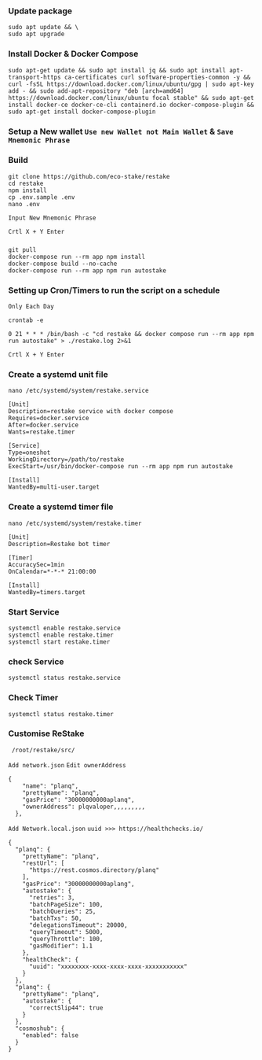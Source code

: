 ###  Update package
```
sudo apt update && \
sudo apt upgrade
```

### Install Docker & Docker Compose
```
sudo apt-get update && sudo apt install jq && sudo apt install apt-transport-https ca-certificates curl software-properties-common -y && curl -fsSL https://download.docker.com/linux/ubuntu/gpg | sudo apt-key add - && sudo add-apt-repository "deb [arch=amd64] https://download.docker.com/linux/ubuntu focal stable" && sudo apt-get install docker-ce docker-ce-cli containerd.io docker-compose-plugin && sudo apt-get install docker-compose-plugin
```

### Setup a New wallet `Use new Wallet not Main Wallet` & `Save Mnemonic Phrase`

### Build
```
git clone https://github.com/eco-stake/restake
cd restake
npm install
cp .env.sample .env
nano .env
```
`Input New Mnemonic Phrase`

`Crtl X + Y Enter`

###
```
git pull
docker-compose run --rm app npm install
docker-compose build --no-cache
docker-compose run --rm app npm run autostake
```

### Setting up Cron/Timers to run the script on a schedule
`Only Each Day`

```
crontab -e
```
```
0 21 * * * /bin/bash -c "cd restake && docker compose run --rm app npm run autostake" > ./restake.log 2>&1
```
`Crtl X + Y Enter`

### Create a systemd unit file
```
nano /etc/systemd/system/restake.service
```
```
[Unit]
Description=restake service with docker compose
Requires=docker.service
After=docker.service
Wants=restake.timer

[Service]
Type=oneshot
WorkingDirectory=/path/to/restake
ExecStart=/usr/bin/docker-compose run --rm app npm run autostake

[Install]
WantedBy=multi-user.target
```

### Create a systemd timer file
```
nano /etc/systemd/system/restake.timer
```
```
[Unit]
Description=Restake bot timer

[Timer]
AccuracySec=1min
OnCalendar=*-*-* 21:00:00

[Install]
WantedBy=timers.target
```

### Start Service
```
systemctl enable restake.service
systemctl enable restake.timer
systemctl start restake.timer
```
### check Service
```
systemctl status restake.service
```

### Check Timer
```
systemctl status restake.timer
```


### Customise ReStake
`
/root/restake/src/`

`Add network.json` `Edit ownerAddress`
```
{
    "name": "planq",
    "prettyName": "planq",
    "gasPrice": "30000000000aplanq",
    "ownerAddress": plqvaloper,,,,,,,,,
  },
  ```
  
`Add Network.local.json` `uuid >>> https://healthchecks.io/`
```
{
  "planq": {
    "prettyName": "planq",
    "restUrl": [
      "https://rest.cosmos.directory/planq"
    ],
    "gasPrice": "30000000000aplang",
    "autostake": {
      "retries": 3,
      "batchPageSize": 100,
      "batchQueries": 25,
      "batchTxs": 50,
      "delegationsTimeout": 20000,
      "queryTimeout": 5000,
      "queryThrottle": 100,
      "gasModifier": 1.1
    },
    "healthCheck": {
      "uuid": "xxxxxxxx-xxxx-xxxx-xxxx-xxxxxxxxxxx"
    }
  },
  "planq": {
    "prettyName": "planq",
    "autostake": {
      "correctSlip44": true
    }
  },
  "cosmoshub": {
    "enabled": false
  }
}
```






